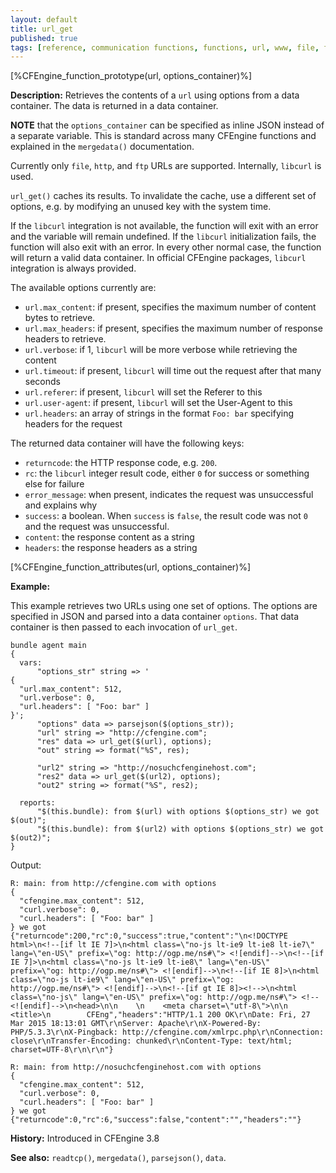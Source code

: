 ```yaml
---
layout: default
title: url_get
published: true
tags: [reference, communication functions, functions, url, www, file, ftp, http, https, url_get]
---
```


[%CFEngine_function_prototype(url, options_container)%]

**Description:** Retrieves the contents of a `url` using options from
  a data container. The data is returned in a
  data container.

**NOTE** that the `options_container` can be specified as inline JSON
instead of a separate variable. This is standard across many CFEngine
functions and explained in the `mergedata()` documentation.

Currently only `file`, `http`, and `ftp` URLs are supported.
Internally, `libcurl` is used.

`url_get()` caches its results. To invalidate the cache, use a
different set of options, e.g. by modifying an unused key with the
system time.

If the `libcurl` integration is not available, the function will exit
with an error and the variable will remain undefined. If the `libcurl`
initialization fails, the function will also exit with an error. In
every other normal case, the function will return a valid data
container. In official CFEngine packages, `libcurl` integration is
always provided.

The available options currently are:

* `url.max_content`: if present, specifies the maximum number of content bytes to retrieve.
* `url.max_headers`: if present, specifies the maximum number of response headers to retrieve.
* `url.verbose`: if 1, `libcurl` will be more verbose while retrieving the content
* `url.timeout`: if present, `libcurl` will time out the request after that many seconds
* `url.referer`: if present, `libcurl` will set the Referer to this
* `url.user-agent`: if present, `libcurl` will set the User-Agent to this
* `url.headers`: an array of strings in the format `Foo: bar` specifying headers for the request

The returned data container will have the following keys:

* `returncode`: the HTTP response code, e.g. `200`.
* `rc`: the `libcurl` integer result code, either `0` for success or something else for failure
* `error_message`: when present, indicates the request was unsuccessful and explains why
* `success`: a boolean.  When `success` is `false`, the result code was not `0` and the request was unsuccessful.
* `content`: the response content as a string
* `headers`: the response headers as a string

[%CFEngine_function_attributes(url, options_container)%]

**Example:**

This example retrieves two URLs using one set of options. The options
are specified in JSON and parsed into a data container `options`. That
data container is then passed to each invocation of `url_get`.

```
bundle agent main
{
  vars:
      "options_str" string => '
{
  "url.max_content": 512,
  "url.verbose": 0,
  "url.headers": [ "Foo: bar" ]
}';
      "options" data => parsejson($(options_str));
      "url" string => "http://cfengine.com";
      "res" data => url_get($(url), options);
      "out" string => format("%S", res);

      "url2" string => "http://nosuchcfenginehost.com";
      "res2" data => url_get($(url2), options);
      "out2" string => format("%S", res2);

  reports:
      "$(this.bundle): from $(url) with options $(options_str) we got $(out)";
      "$(this.bundle): from $(url2) with options $(options_str) we got $(out2)";
}
```

Output:

```
R: main: from http://cfengine.com with options
{
  "cfengine.max_content": 512,
  "curl.verbose": 0,
  "curl.headers": [ "Foo: bar" ]
} we got {"returncode":200,"rc":0,"success":true,"content":"\n<!DOCTYPE html>\n<!--[if lt IE 7]>\n<html class=\"no-js lt-ie9 lt-ie8 lt-ie7\" lang=\"en-US\" prefix=\"og: http://ogp.me/ns#\"> <![endif]-->\n<!--[if IE 7]>\n<html class=\"no-js lt-ie9 lt-ie8\" lang=\"en-US\" prefix=\"og: http://ogp.me/ns#\"> <![endif]-->\n<!--[if IE 8]>\n<html class=\"no-js lt-ie9\" lang=\"en-US\" prefix=\"og: http://ogp.me/ns#\"> <![endif]-->\n<!--[if gt IE 8]><!-->\n<html class=\"no-js\" lang=\"en-US\" prefix=\"og: http://ogp.me/ns#\"> <!--<![endif]-->\n<head>\n\n    \n    <meta charset=\"utf-8\">\n\n    <title>\n        CFEng","headers":"HTTP/1.1 200 OK\r\nDate: Fri, 27 Mar 2015 18:13:01 GMT\r\nServer: Apache\r\nX-Powered-By: PHP/5.3.3\r\nX-Pingback: http://cfengine.com/xmlrpc.php\r\nConnection: close\r\nTransfer-Encoding: chunked\r\nContent-Type: text/html; charset=UTF-8\r\n\r\n"}

R: main: from http://nosuchcfenginehost.com with options
{
  "cfengine.max_content": 512,
  "curl.verbose": 0,
  "curl.headers": [ "Foo: bar" ]
} we got {"returncode":0,"rc":6,"success":false,"content":"","headers":""}
```

**History:** Introduced in CFEngine 3.8

**See also:** `readtcp()`, `mergedata()`, `parsejson()`, `data`.

